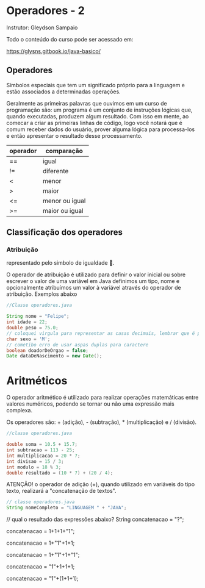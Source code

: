 # Operadores - 2
Instrutor: Gleydson Sampaio

Todo o conteúdo do curso pode ser acessado em:

https://glysns.gitbook.io/java-basico/

## Operadores 

Símbolos especiais que tem um significado próprio para a linguagem e estão associados a determinadas operações.

Geralmente as primeiras palavras que ouvimos em um curso de programação são: um programa é um conjunto de instruções lógicas que, quando 
executadas, produzem algum resultado. Com isso em mente, ao comecar a criar as primeiras linhas de código, logo você notará que é comum receber dados do usuário, prover alguma lógica para processa-los e então apresentar o resultado desse processamento.

| operador | comparação     | 
|----------|----------------| 
|   ==     | igual          | 
|   !=     | diferente      | 
|   <      | menor          | 
|   >      | maior          | 
|   <=     | menor ou igual | 
|   >=     | maior ou igual | 

## Classificação dos operadores 

### Atribuição 

representado pelo simbolo de igualdade 🟰.

O operador de atribuição é utilizado para definir o valor inicial ou sobre escrever o valor de uma variável em Java definimos um tipo, nome e opcionalmente atribuímos um valor à variável através do operador de atribuição. Exemplos abaixo

```java
//Classe operadores.java

String nome = "Felipe";
int idade = 22;
double peso = 75.0;
// coloquei virgula para representar as casas decimais, lembrar que é ponto **(.)** .
char sexo = 'M';
// cometibo erro de usar aspas duplas para caractere
boolean doadorDeOrgao = false;
Date dataDeNascimento = new Date();
```

# Aritméticos

O operador aritmético é utilizado para realizar operações matemáticas entre valores numéricos, podendo se tornar ou não uma expressão mais complexa.

Os operadores são: + (adição), - (subtração), * (multiplicação) e / (divisão).

```java
//classe operadores.java

double soma = 10.5 + 15.7;
int subtracao = 113 - 25;
int multiplicacao = 20 * 7;
int divisao = 15 / 3;
int modulo = 18 % 3;
double resultado = (10 * 7) + (20 / 4);
```

ATENÇÃO! o operador de adição (+), quando utilizado em variáveis do tipo texto, realizará a "concatenação de textos".

```java
// classe operadores.java
String nomeCompleto = "LINGUAGEM " + "JAVA";
```

// qual o resultado das expressões abaixo?
String concatenacao = "?";

concatenacao = 1+1+1+"1";

concatenacao = 1+"1"+1+1;

concatenacao = 1+"1"+1+"1";

concatenacao = "1"+1+1+1;

concatenacao = "1"+(1+1+1);



